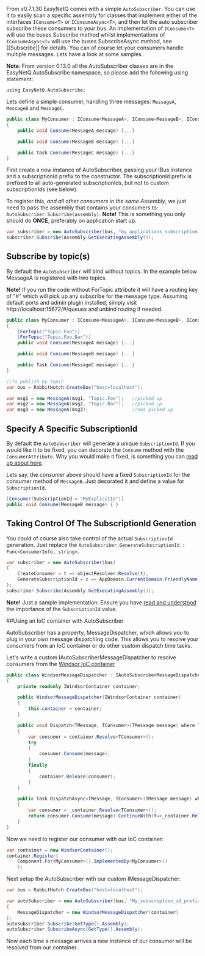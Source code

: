 From v0.7.1.30 EasyNetQ comes with a simple `AutoSubscriber`. You can use it to easily scan a specific assembly for classes that implement either of the interfaces `IConsume<T>` or `IConsumeAsync<T>`, and then let the auto subscriber subscribe these consumers to your bus. An implementation of `IConsume<T>` will use the buses Subscribe method whilst implementations of `IConsumeAsync<T>` will use the buses SubscribeAsync method, see [[Subscribe]] for details. You can of course let your consumers handle multiple messages. Lets have a look at some samples.

**Note**: From version 0.13.0 all the AutoSubscriber classes are in the EasyNetQ.AutoSubscribe namespace, so please add the following using statement:

    using EasyNetQ.AutoSubscribe;

Lets define a simple consumer, handling three messages: `MessageA`, `MessageB` and `MessageC`.

```c#
public class MyConsumer : IConsume<MessageA>, IConsume<MessageB>, IConsumeAsync<MessageC>
{
    public void Consume(MessageA message) {...}

    public void Consume(MessageB message) {...}

    public Task Consume(MessageC message) {...}
}
```

First create a new instance of AutoSubscriber, passing your IBus instance and a subscriptionId prefix to the constructor. The subscriptionId prefix is prefixed to all auto-generated subscriptionIds, but not to custom subscriptionIds (see below).

To register this, _and all other consumers in the same Assembly_, we just need to pass the assembly that contains your consumers to: `AutoSubscriber.Subscribe(assembly)`. **Note!** This is something you only should do **ONCE**, preferably on application start up.

```c#
var subscriber = new AutoSubscriber(bus, "my_applications_subscriptionId_prefix");
subscriber.Subscribe(Assembly.GetExecutingAssembly());
```

## Subscribe by topic(s)
By default the `AutoSubscriber` will bind without topics. In the example below MessageA is registered with two topics.

**Note!** If you run the code without ForTopic attribute it will have a routing key of "#" which will pick up any subscribe for the message type. Assuming default ports and admin plugin installed, simply visit http://localhost:15672/#/queues and unbind routing if needed.

```c#
public class MyConsumer : IConsume<MessageA>, IConsume<MessageB>, IConsumeAsync<MessageC>
{
    [ForTopic("Topic.Foo")]
    [ForTopic("Topic.Foo.Bar")]
    public void Consume(MessageA message) {...}

    public void Consume(MessageB message) {...}

    public Task Consume(MessageC message) {...}
}

//To publish by topic
var bus = RabbitHutch.CreateBus("host=localhost");

var msg1 = new MessageA(msg1, "Topic.Foo");   //picked up
var msg2 = new MessageA(msg2, "Topic.Bar");   //picked up
var msg3 = new MessageA(msg3);                //not picked up
```

## Specify A Specific SubscriptionId
By default the `AutoSubscriber` will generate a unique `SubscriptionId`. If you would like it to be fixed, you can decorate the `Consume` method with the `ConsumerAttribute`. Why you would make it fixed, is something you can [read up about here](subscribe).

Lets say, the consumer above should have a fixed `SubscriptionId` for the consumer method of `MessageB`. Just decorated it and define a value for `SubscriptionId`.

```c#
[Consumer(SubscriptionId = "MyExplicitId")]
public void Consume(MessageB message) { }
```

## Taking Control Of The SubscriptionId Generation
You could of course also take control of the actual `SubscriptionId` generation. Just replace the `AutoSubscriber.GenerateSubscriptionId : Func<ConsumerInfo, string>`.

```c#
var subscriber = new AutoSubscriber(bus)
{
    CreateConsumer = t => objectResolver.Resolve(t),
    GenerateSubscriptionId = c => AppDomain.CurrentDomain.FriendlyName + c.ConcreteType.Name
};
subscriber.Subscribe(Assembly.GetExecutingAssembly());
```

**Note!** Just a sample implementation. Ensure you have [read and understood](subscribe) the importance of the `SubscriptionId` value.

##Using an IoC container with AutoSubscriber

AutoSubscriber has a property, MessageDispatcher, which allows you to plug in your own message dispatching code. This allows you to resolve your consumers from an IoC container or do other custom dispatch time tasks.

Let's write a custom IAutoSubscriberMessageDispatcher to resolve consumers from the [Windsor IoC container](http://docs.castleproject.org/Windsor.MainPage.ashx)

```C#
public class WindsorMessageDispatcher : IAutoSubscriberMessageDispatcher
{
    private readonly IWindsorContainer container;

    public WindsorMessageDispatcher(IWindsorContainer container)
    {
        this.container = container;
    }

    public void Dispatch<TMessage, TConsumer>(TMessage message) where TMessage : class where TConsumer : IConsume<TMessage>
    {
        var consumer = container.Resolve<TConsumer>();
        try
        {
            consumer.Consume(message);
        }
        finally
        {
            container.Release(consumer);
        }
    }

    public Task DispatchAsync<TMessage, TConsumer>(TMessage message) where TMessage: class where TConsumer: IConsumeAsync<TMessage>
    {
        var consumer = _container.Resolve<TConsumer>();           
        return consumer.Consume(message).ContinueWith(t=>_container.Release(consumer));            
    }
}
```

Now we need to register our consumer with our IoC container:

```c#
var container = new WindsorContainer();
container.Register(
    Component.For<MyConsumer>().ImplementedBy<MyConsumer>()
    );

```

Next setup the AutoSubscriber with our custom IMessageDispatcher:

```c#
var bus = RabbitHutch.CreateBus("host=localhost");

var autoSubscriber = new AutoSubscriber(bus, "My_subscription_id_prefix")
{
    MessageDispatcher = new WindsorMessageDispatcher(container)
};
autoSubscriber.Subscribe(GetType().Assembly);
autoSubscriber.SubscribeAsync(GetType().Assembly);
```

Now each time a message arrives a new instance of our consumer will be resolved from our container.